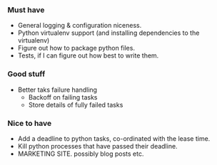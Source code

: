 ### Must have

- General logging & configuration niceness.
- Python virtualenv support (and installing dependencies to the virtualenv)
- Figure out how to package python files.
- Tests, if I can figure out how best to write them.

### Good stuff

- Better taks failure handling
  - Backoff on failing tasks
  - Store details of fully failed tasks

### Nice to have

- Add a deadline to python tasks, co-ordinated with the lease time.
- Kill python processes that have passed their deadline.
- MARKETING SITE.  possibly blog posts etc.
